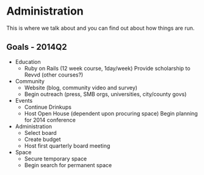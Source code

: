 Administration
==============

This is where we talk about and you can find out about how things are run.

Goals - 2014Q2
---

* Education
    * Ruby on Rails (12 week course, 1day/week) Provide scholarship to Revvd (other courses?)
* Community
    * Website (blog, community video and survey)
    * Begin outreach (press, SMB orgs, universities, city/county govs)
* Events
    * Continue Drinkups
    * Host Open House (dependent upon procuring space) Begin planning for 2014 conference
* Administration
    * Select board
    * Create budget
    * Host first quarterly board meeting
* Space
    * Secure temporary space
    * Begin search for permanent space
